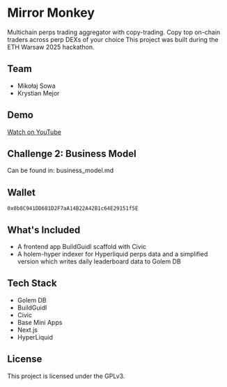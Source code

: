 # Mirror Monkey

Multichain perps trading aggregator with copy-trading. Copy top on-chain traders across perp DEXs of your choice
This project was built during the ETH Warsaw 2025 hackathon.

## Team

- Mikołaj Sowa
- Krystian Mejor

## Demo

[Watch on YouTube](https://youtu.be/3-4SAIaqZKA)

## Challenge 2: Business Model

Can be found in: business_model.md

## Wallet

`0x0b8C941DD681D2F7aA14B22A42B1c64E29151f5E`

## What's Included

- A frontend app BuildGuidl scaffold with Civic
- A holem-hyper indexer for Hyperliquid perps data and a simplified version which writes daily leaderboard data to Golem DB

## Tech Stack

- Golem DB
- BuildGuidl
- Civic
- Base Mini Apps
- Next.js
- HyperLiquid

## License

This project is licensed under the GPLv3.
